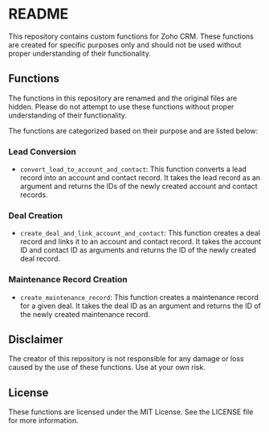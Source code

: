 # README

This repository contains custom functions for Zoho CRM. These functions are created for specific purposes only and should not be used without proper understanding of their functionality.

## Functions

The functions in this repository are renamed and the original files are hidden. Please do not attempt to use these functions without proper understanding of their functionality.

The functions are categorized based on their purpose and are listed below:

### Lead Conversion

* `convert_lead_to_account_and_contact`: This function converts a lead record into an account and contact record. It takes the lead record as an argument and returns the IDs of the newly created account and contact records.

### Deal Creation

* `create_deal_and_link_account_and_contact`: This function creates a deal record and links it to an account and contact record. It takes the account ID and contact ID as arguments and returns the ID of the newly created deal record.

### Maintenance Record Creation

* `create_maintenance_record`: This function creates a maintenance record for a given deal. It takes the deal ID as an argument and returns the ID of the newly created maintenance record.

## Disclaimer

The creator of this repository is not responsible for any damage or loss caused by the use of these functions. Use at your own risk.

## License

These functions are licensed under the MIT License. See the LICENSE file for more information.

